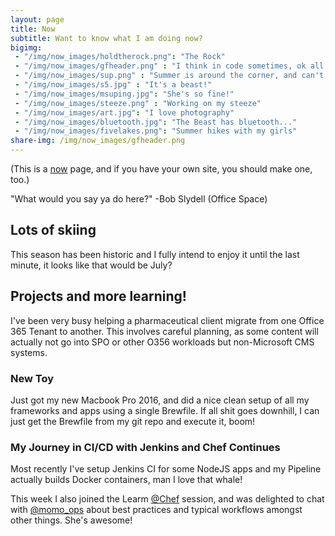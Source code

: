 ```yaml
---
layout: page
title: Now
subtitle: Want to know what I am doing now? 
bigimg:
 - "/img/now_images/holdtherock.png": "The Rock" 
 - "/img/now_images/gfheader.png" : "I think in code sometimes, ok all the time!"
 - "/img/now_images/sup.png" : "Summer is around the corner, and can't wait to take my board out on the lake."
 - "/img/now_images/s5.jpg" : "It's a beast!"
 - "/img/now_images/msuping.jpg": "She's so fine!"
 - "/img/now_images/steeze.png" : "Working on my steeze"
 - "/img/now_images/art.jpg": "I love photography"
 - "/img/now_images/bluetooth.jpg": "The Beast has bluetooth..."
 - "/img/now_images/fivelakes.png": "Summer hikes with my girls"
share-img: /img/now_images/gfheader.png
---
```

(This is a [now](http://nownownow.com/about) page, and if you have your own site, you should make one, too.)

"What would you say ya do here?" -Bob Slydell (Office Space)


## Lots of skiing

This season has been historic and I fully intend to enjoy it until the last minute, it looks like that would be July?

## Projects and more learning!
I've been very busy helping a pharmaceutical client migrate from one Office 365 Tenant to another.  This involves careful planning, as some content will actually not go into SPO or other O356 workloads but non-Microsoft CMS systems.

### New Toy
Just got my new Macbook Pro 2016, and did a nice clean setup of all my frameworks and apps using a single Brewfile.  If all shit goes downhill, I can just get the Brewfile from my git repo and execute it, boom!

### My Journey in CI/CD with Jenkins and Chef Continues
Most recently I've setup Jenkins CI for some NodeJS apps and my Pipeline actually builds Docker containers, man I love that whale!

This week I also joined the Learm [@Chef](https://twitter.com/chef) session, and was delighted to chat with [@momo_ops](https://twitter.com/momo_ops) about best practices and typical workflows amongst other things.  She's awesome! 